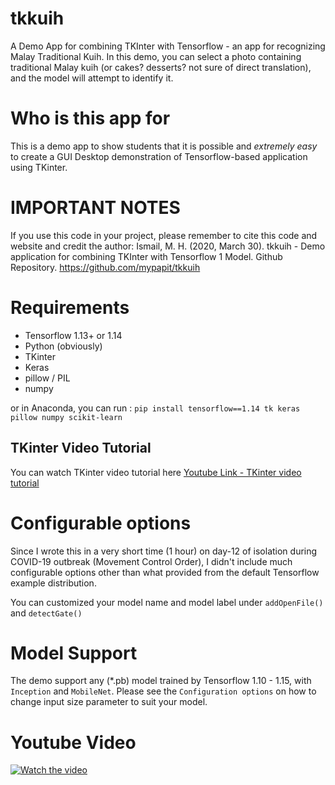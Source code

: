 # tkkuih
A Demo App for combining TKInter with Tensorflow - an app for recognizing Malay Traditional Kuih.
In this demo, you can select a photo containing traditional Malay kuih (or cakes? desserts? not sure of direct translation), and the model will attempt to identify it.


# Who is this app for
This is a demo app to show students that it is possible and _extremely easy_ to create a GUI Desktop demonstration of Tensorflow-based application using TKinter. 

# IMPORTANT NOTES
If you use this code in your project, please remember to cite this code and website and credit the author:
Ismail, M. H. (2020, March 30). tkkuih - Demo application for combining TKInter with Tensorflow 1 Model. Github Repository. https://github.com/mypapit/tkkuih


# Requirements
- Tensorflow 1.13+ or 1.14
- Python (obviously)
- TKinter
- Keras
- pillow / PIL
- numpy

or in Anaconda, you can run :
`pip install tensorflow==1.14 tk keras pillow numpy scikit-learn`

## TKinter Video Tutorial
You can watch TKinter video tutorial here [Youtube Link - TKinter video tutorial](https://youtu.be/PeMikTXzs1s)


# Configurable options
Since I wrote this in  a very short time (1 hour) on day-12 of isolation during COVID-19 outbreak (Movement Control Order), I didn't include much configurable options other than what provided from the default Tensorflow example distribution.

You can customized your model name and model label under `addOpenFile()` and `detectGate()`

# Model Support
The demo support any (*.pb) model trained by Tensorflow 1.10 - 1.15, with `Inception` and `MobileNet`. Please see the `Configuration options` on how to change input size parameter to suit your model.

# Youtube Video
[![Watch the video](https://img.youtube.com/vi/PeMikTXzs1s/maxresdefault.jpg)](https://youtu.be/PeMikTXzs1s)




